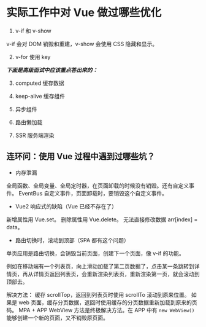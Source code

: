 # 实际工作中对 Vue 做过哪些优化

1. v-if 和 v-show

v-if 会对 DOM 销毁和重建，v-show 会使用 CSS 隐藏和显示。

2. v-for 使用 key

***下面是高级面试中应该重点答出来的：***

3. computed 缓存数据

4. keep-alive 缓存组件

5. 异步组件

6. 路由懒加载

7. SSR 服务端渲染

## 连环问：使用 Vue 过程中遇到过哪些坑？

- 内存泄漏

全局函数、全局变量、全局定时器，在页面卸载的时候没有销毁。还有自定义事件。
EventBus 自定义事件，页面卸载时，要销毁这个自定义事件。

- Vue2 响应式的缺陷（Vue 已经不存在了）

新增属性用 Vue.set。
删除属性用 Vue.delete。
无法直接修改数据 arr[index] = data。

- 路由切换时，滚动到顶部（SPA 都有这个问题）

单页应用是路由切换，会销毁当前页面，创建下一个页面，像 v-if 的功能。

例如在移动端有一个列表页，向上滑动加载了第二页数据了，点击某一条跳转到详情页，再从详情页返回列表页，会重新渲染列表页，重新渲染第一页，就会滚动到顶部去。

解决方法：
缓存 scrollTop，返回到列表页时使用 scrollTo 滚动到原来位置。
如果是 web 页面，缓存分页数据，返回时使用缓存的分页数据重新加载到原来的页码。
MPA + APP WebView 方法是终极解决方法。在 APP 中有 `new WebView()` 能够创建一个新的页面，又不销毁原页面。